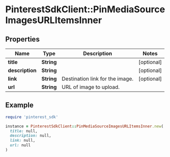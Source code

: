 # PinterestSdkClient::PinMediaSourceImagesURLItemsInner

## Properties

| Name | Type | Description | Notes |
| ---- | ---- | ----------- | ----- |
| **title** | **String** |  | [optional] |
| **description** | **String** |  | [optional] |
| **link** | **String** | Destination link for the image. | [optional] |
| **url** | **String** | URL of image to upload. |  |

## Example

```ruby
require 'pinterest_sdk'

instance = PinterestSdkClient::PinMediaSourceImagesURLItemsInner.new(
  title: null,
  description: null,
  link: null,
  url: null
)
```

